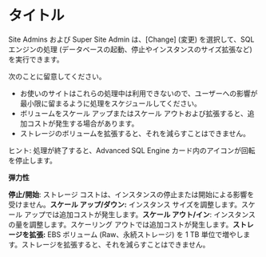 タイトル
========

Site Admins および Super Site Admin は、\[Change\] (変更) を選択して、SQL エンジンの処理 (データベースの起動、停止やインスタンスのサイズ拡張など) を実行できます。

次のことに留意してください。

-   お使いのサイトはこれらの処理中は利用できないので、ユーザーへの影響が最小限に留まるように処理をスケジュールしてください。
-   ボリュームをスケール アップまたはスケール アウトおよび拡張すると、追加コストが発生する場合があります。
-   ストレージのボリュームを拡張すると、それを減らすことはできません。

ヒント: 処理が終了すると、Advanced SQL Engine カード内のアイコンが回転を停止します。

**弾力性**

**停止/開始**: ストレージ コストは、インスタンスの停止または開始による影響を受けません。**スケール アップ/ダウン:** インスタンス サイズを調整します。スケール アップでは追加コストが発生します。**スケール アウト/イン**: インスタンスの量を調整します。スケーリング アウトでは追加コストが発生します。**ストレージを拡張:** EBS ボリューム (Raw、永続ストレージ) を 1 TB 単位で増やします。ストレージを拡張すると、それを減らすことはできません。
